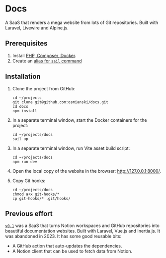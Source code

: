 # Docs

A SaaS that renders a mega website from lots of Git repositories. Built with Laravel, Livewire and Alpine.js.

## Prerequisites

1. Install [PHP, Composer, Docker](https://laravel.com/docs/10.x).
2. Create an [alias for `sail` command](https://laravel.com/docs/10.x/sail#configuring-a-shell-alias)

## Installation

1. Clone the project from GitHub:

    ```shell
    cd ~/projects
    git clone git@github.com:osmianski/docs.git
    cd docs
    npm install
    ```

2. In a separate terminal window, start the Docker containers for the project:

    ```shell
    cd ~/projects/docs
    sail up
    ```

3. In a separate terminal window, run Vite asset build script:

    ```shell
    cd ~/projects/docs
    npm run dev
    ```

4. Open the local copy of the website in the browser: <http://127.0.0.1:8000/>.

5. Copy Git hooks:

    ```shell
    cd ~/projects/docs
    chmod a+x git-hooks/*
    cp git-hooks/* .git/hooks/
    ```  

## Previous effort

[`v0.1`](https://github.com/osmianski/docs/tree/v0.1) was a SaaS that turns Notion workspaces and GitHub repositories into beautiful documentation websites. Built with Laravel, Vue.js and Inertia.js. It was abandoned in 2023. It has some good reusable bits:

* A GitHub action that auto-updates the dependencies.
* A Notion client that can be used to fetch data from Notion. 
